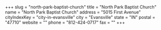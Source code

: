 +++
slug = "north-park-baptist-church"
title = "North Park Baptist Church"
name = "North Park Baptist Church"
address = "5015 First Avenue"
cityIndexKey = "city-in-evansville"
city = "Evansville"
state = "IN"
postal = "47710"
website = ""
phone = "812-424-0717"
fax = ""
+++

